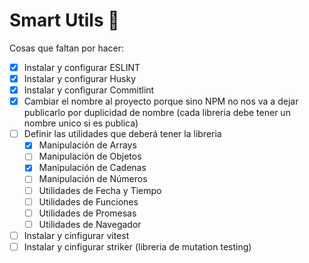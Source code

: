 # Smart Utils 🔧

Cosas que faltan por hacer:

- [x] Instalar y configurar ESLINT
- [x] Instalar y configurar Husky
- [x] Instalar y configurar Commitlint
- [x] Cambiar el nombre al proyecto porque sino NPM no nos va a dejar publicarlo por duplicidad de nombre (cada libreria debe tener un nombre unico si es publica)
- [ ] Definir las utilidades que deberá tener la libreria
    - [x] Manipulación de Arrays
    - [ ] Manipulación de Objetos
    - [x] Manipulación de Cadenas
    - [ ] Manipulación de Números
    - [ ] Utilidades de Fecha y Tiempo
    - [ ] Utilidades de Funciones
    - [ ] Utilidades de Promesas
    - [ ] Utilidades de Navegador
- [ ] Instalar y cinfigurar vitest
- [ ] Instalar y cinfigurar striker (libreria de mutation testing)
